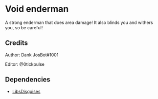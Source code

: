 # Void enderman

A strong enderman that does area damage! It also blinds you and withers you, so be careful!

## Credits

Author: Dank JosBot#1001

Editor: @0tickpulse

## Dependencies

* [LibsDisguises](https://www.spigotmc.org/resources/libs-disguises-free.81/)
